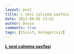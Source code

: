```yaml
---
layout: post
title: L sesi çalışma sayfası
date: 2012-08-01 13:42
author: Dosya
comments: true
tags: [2Sınıf, Ketegorisiz]
---
```

<a href="http://egitimvaktim.com/files/io/l_2013.rar"><strong>L sesi çalışma sayfası</strong></a>
